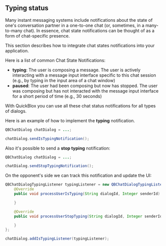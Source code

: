 <span id="Typing_status" class="on_page_navigation"></span>
## Typing status

Many instant messaging systems include notifications about the state of one's conversation partner in a 
one-to-one chat (or, sometimes, in a many-to-many chat). In essence, chat state notifications can be thought of as a form of chat-specific presence. 

This section describes how to integrate chat states notifications into your application.

Here is a list of common Chat State Notifications:
* **typing**: The user is composing a message. The user is actively interacting with a message input interface specific to this chat 
session (e.g., by typing in the input area of a chat window)
* **paused**: The user had been composing but now has stopped. The user was composing but has not interacted with the message input 
interface for a short period of time (e.g., 30 seconds)


With QuickBlox you can use all these chat status notifications for all types of dialogs.

Here is an example of how to implement the **typing** notification.
```java
QBChatDialog chatDialog = ...;

chatDialog.sendIsTypingNotification();
```

Also it's possible to send a **stop typing** notification:
```java
QBChatDialog chatDialog = ...;

chatDialog.sendStopTypingNotification();
```

On the opponent's side we can track this notification and update the UI:
```java
QBChatDialogTypingListener typingListener = new QBChatDialogTypingListener() {
    @Override
    public void processUserIsTyping(String dialogId, Integer senderId) {

    }

    @Override
    public void processUserStopTyping(String dialogId, Integer senderId) {

    }
};

chatDialog.addIsTypingListener(typingListener);
```
